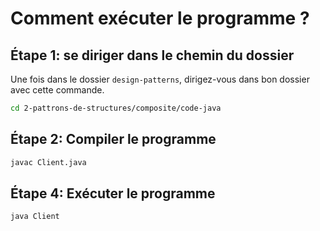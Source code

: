 # Comment exécuter le programme ?

## Étape 1: se diriger dans le chemin du dossier

Une fois dans le dossier `design-patterns`, dirigez-vous dans bon dossier avec cette commande.

```bash
cd 2-pattrons-de-structures/composite/code-java
```

## Étape 2: Compiler le programme

```bash
javac Client.java
```

## Étape 4: Exécuter le programme

```bash
java Client
```
